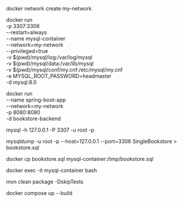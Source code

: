 docker network create my-network

docker run \
-p 3307:3306 \
--restart=always \
--name mysql-container \
--network=my-network \
--privileged=true \
-v $(pwd)/mysql/log:/var/log/mysql \
-v $(pwd)/mysql/data:/var/lib/mysql \
-v $(pwd)/mysql/conf/my.cnf:/etc/mysql/my.cnf \
-e MYSQL_ROOT_PASSWORD=headmaster \
-d mysql:8.0

docker run \
--name spring-boot-app \
--network=my-network \
-p 8080:8080 \
-d bookstore-backend


mysql -h 127.0.0.1 -P 3307 -u root -p

mysqldump -u root -p --host=127.0.0.1 --port=3306 SingleBookstore > bookstore.sql

docker cp bookstore.sql mysql-container:/tmp/bookstore.sql

docker exec -it mysql-container bash

mvn clean package -DskipTests

docker compose up --build    
